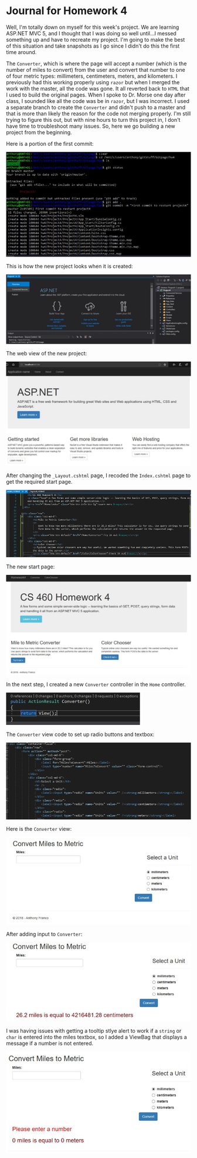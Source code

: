 # Journal for Homework 4

Well, I'm totally down on myself for this week's project. We are learning ASP.NET MVC 5, and I thought that I was doing so well until...I messed something up and have to recreate my project. I'm going to make the best of this situation and take snapshots as I go since I didn't do this the first time around. 

The `Converter`, which is where the page will accept a number (which is the number of miles to convert) from the user and convert that number to one of four metric types: millimeters, centimeters, meters, and kilometers. I previously had this working properly using `razor` but when I merged the work with the master, all the code was gone. It all reverted back to `HTML` that I used to build the original pages. When I spoke to Dr. Morse one day after class, I sounded like all the code was be in `razor`, but I was incorrect. I used a separate branch to create the `Converter` and didn't push to a master and that is more than likely the reason for the code not merging properly. I'm still trying to figure this out, but with nine hours to turn this project in, I don't have time to troubleshoot many issues. So, here we go building a new project from the beginning.

Here is a portion of the first commit:

![alt-text](img/firstCommit.JPG)

This is how the new project looks when it is created:

![alt-text](img/newProject.JPG)

The web view of the new project:

![alt-text](img/webView1.JPG)

After changing the `_Layout.cshtml` page, I recoded the `Index.cshtml` page to get the required start page.

![alt-text](img/newIndex.JPG)

The new start page:

![alt-text](img/newStartPage.JPG)

In the next step, I created a new `Converter` controller in the `Home` controller.

![alt-text](img/createConvertControl.JPG)

The `Converter` view code to set up radio buttons and textbox:

![alt-text](img/setRadioBtns.JPG)

Here is the `Converter` view:

![alt-text](img/convertView.JPG)

After adding input to `Converter`:

![alt-text](img/conViewWData.JPG)

I was having issues with getting a tooltip stlye alert to work if a `string` or `char` is entered into the miles textbox, so I added a ViewBag that displays a message if a number is not entered.

![alt-text](img/conWString.JPG)





